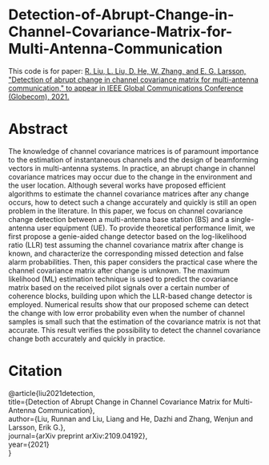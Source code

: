 # Detection-of-Abrupt-Change-in-Channel-Covariance-Matrix-for-Multi-Antenna-Communication
This code is for paper: [R. Liu, L. Liu, D. He, W. Zhang, and E. G. Larsson, "Detection of abrupt change in channel covariance matrix for multi-antenna communication," to appear in IEEE Global Communications Conference (Globecom), 2021.](https://arxiv.org/abs/2109.04192)
# Abstract
The knowledge of channel covariance matrices is of paramount importance to the estimation of instantaneous channels and the design of beamforming vectors in multi-antenna systems. In practice, an abrupt change in channel covariance matrices may occur due to the change in the environment and the user location. Although several works have proposed efficient algorithms to estimate the channel covariance matrices after any change occurs, how to detect such a change accurately and quickly is still an open problem in the literature. In this paper, we focus on channel covariance change detection between a multi-antenna base station (BS) and a single-antenna user equipment (UE). To provide theoretical performance limit, we first propose a genie-aided change detector based on the log-likelihood ratio (LLR) test assuming the channel covariance matrix after change is known, and characterize the corresponding missed detection and false alarm probabilities. Then, this paper considers the practical case where the channel covariance matrix after change is unknown. The maximum likelihood (ML) estimation technique is used to predict the covariance matrix based on the received pilot signals over a certain number of coherence blocks, building upon which the LLR-based change detector is employed. Numerical results show that our proposed scheme can detect the change with low error probability even when the number of channel samples is small such that the estimation of the covariance matrix is not that accurate. This result verifies the possibility to detect the channel covariance change both accurately and quickly in practice.
# Citation
@article{liu2021detection,<br>
  title={Detection of Abrupt Change in Channel Covariance Matrix for Multi-Antenna Communication},<br>
  author={Liu, Runnan and Liu, Liang and He, Dazhi and Zhang, Wenjun and Larsson, Erik G.},<br>
  journal={arXiv preprint arXiv:2109.04192},<br>
  year={2021}<br>
}
